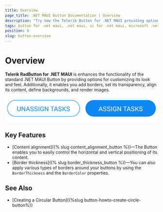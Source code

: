 ```yaml
---
title: Overview
page_title: .NET MAUI Button Documentation | Overview
description: "Try now the Telerik Button for .NET MAUI providing options for customizing the look and feel of the .NET MAUI Button."
tags: button for .net maui, .net maui, ui for .net maui, microsoft .net maui
position: 0
slug: button-overview
---
```


# Overview

**Telerik RadButton for .NET MAUI** is enhances the functionality of the standard .NET MAUI Button by providing options for customizing its look and feel. Additionally, it enables you add borders, set its transparency, align its content, define backgrounds, and render images.

![Button Overview](images/button-overview.png "Button for .NET MAUI")

## Key Features

* [Content alignment]({% slug content_alignment_button %})&mdash;The Button enables you to easily control the horizontal and vertical positioning of its content.
* [Border thickness]({% slug border_thickness_button %})&mdash;You can also apply various types of borders around your buttons by using the `BorderThickness` and the `BorderColor` properties.

## See Also

- [Creating a Circular Button]({%slug button-howto-create-circle-button%})
